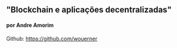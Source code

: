 ## "Blockchain e aplicações decentralizadas" 

#### por Andre Amorim



Github: https://github.com/wouerner
